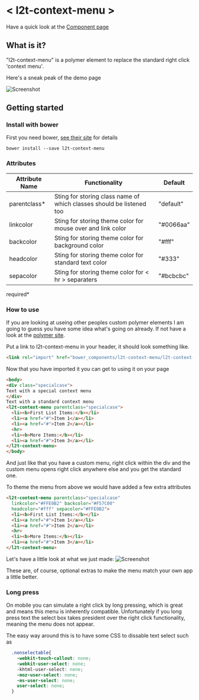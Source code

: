# < l2t-context-menu >
Have a quick look at the [Component page](https://media.giphy.com/media/3o85xHyclVA9nU4fsY/giphy.gif)

## What is it?
"l2t-context-menu" is a polymer element to replace the standard right click 'context menu'.

Here's a sneak peak of the demo page

![Screenshot](https://media.giphy.com/media/3oEduNTdEfa03WUZPO/giphy.gif)

## Getting started

### Install with bower

First you need bower, [see their site](http://bower.io/) for details 

```
bower install --save l2t-context-menu
```

### Attributes

| Attribute Name | Functionality | Default |
|----------------|-------------|-------------|
| parentclass* | Sting for storing class name of which classes should be listened too | "default" |
| linkcolor | Sting for storing theme color for mouse over and link color | "#0066aa" |
| backcolor | Sting for storing theme color for background color | "#fff" |
| headcolor | Sting for storing theme color for standard text color | "#333" |
| sepacolor | Sting for storing theme color for < hr > separaters | "#bcbcbc" |

required*

### How to use

If you are looking at useing other peoples custom polymer elements I am going to guess you have some idea what's going on already. If not have a look at the [polymer site](http://polymer-project.org).

Put a link to l2t-context-menu in your header, it should look something like.
```html
<link rel="import" href="bower_components/l2t-context-menu/l2t-context-menu.html">
```

Now that you have imported it you can get to using it on your page
```html
<body>
<div class="specialcase">
Text with a special context menu
</div>
Text with a standard context menu
<l2t-context-menu parentclass="specialcase">
  <li><b>First List Items:</b></li>
  <li><a href="#">Item 1</a></li>
  <li><a href="#">Item 2</a></li>
  <hr>
  <li><b>More Items:</b></li>
  <li><a href="#">Item 3</a></li>
</l2t-context-menu>
</body>
```

And just like that you have a custom menu, right click within the div and the custom menu opens right click anywhere else and you get the standard one.

To theme the menu from above we would have added a few extra attributes

```html
<l2t-context-menu parentclass="specialcase" 
  linkcolor="#FFE0B2" backcolor="#F57C00" 
  headcolor="#fff" sepacolor="#FFE0B2">
  <li><b>First List Items:</b></li>
  <li><a href="#">Item 1</a></li>
  <li><a href="#">Item 2</a></li>
  <hr>
  <li><b>More Items:</b></li>
  <li><a href="#">Item 3</a></li>
</l2t-context-menu>
```
Let's have a little look at what we just made:
![Screenshot](https://media.giphy.com/media/3oEduLDQYvcl6cSM2Q/giphy.gif)

These are, of course, optional extras to make the menu match your own app a little better.

### Long press

On mobile you can simulate a right click by long pressing, which is great and means this menu is inherently compatible.
Unfortunately if you long press text the select box takes president over the right click functionality, meaning the menu does not appear.

The easy way around this is to have some CSS to dissable text select such as
```css
  .nonselectable{
    -webkit-touch-callout: none;
    -webkit-user-select: none;
    -khtml-user-select: none;
    -moz-user-select: none;
    -ms-user-select: none;
    user-select: none;
  }
```
